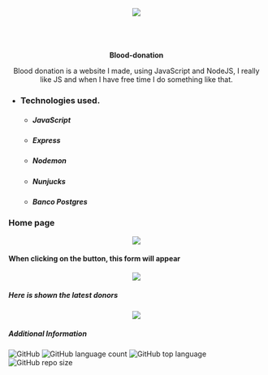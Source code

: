 <p align="center">
  <img src="https://user-images.githubusercontent.com/62667424/79057631-c0550980-7c39-11ea-8994-c615441883f4.png"><br>
  <br><br><br><br>
  <b>Blood-donation</b>
</p>

<p align="center">
  Blood donation is a website I made, using JavaScript and NodeJS, I really like JS and when I have free time I do something like that.
</p>

* ### Technologies used.
  * ##### JavaScript
  * ##### Express
  * ##### Nodemon
  * ##### Nunjucks
  * ##### Banco Postgres


### Home page
<p align="center">
  <img src="https://user-images.githubusercontent.com/62667424/79022390-2c5d4200-7b54-11ea-8544-c7807f4f7180.PNG">
</p>

#### When clicking on the button, this form will appear
<p align="center">
  <img src="https://user-images.githubusercontent.com/62667424/79022388-2c5d4200-7b54-11ea-9acd-602061bf6eb4.PNG">
</p>

##### Here is shown the latest donors
<p align="center">
  <img src="https://user-images.githubusercontent.com/62667424/79022386-2b2c1500-7b54-11ea-867e-be4f27a2a0af.PNG">
</p>

##### Additional Information
![GitHub](https://img.shields.io/github/license/Ias4g/blood-donation)
![GitHub language count](https://img.shields.io/github/languages/count/Ias4g/blood-donation)
![GitHub top language](https://img.shields.io/github/languages/top/Ias4g/blood-donation)
![GitHub repo size](https://img.shields.io/github/repo-size/Ias4g/blood-donation)
</p>
